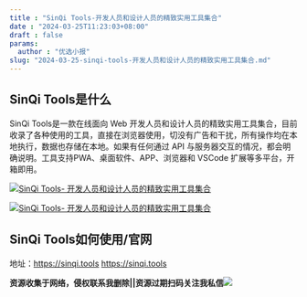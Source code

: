 ```yaml
---
title : "SinQi Tools-开发人员和设计人员的精致实用工具集合"
date : "2024-03-25T11:23:03+08:00"
draft : false
params:
  author : "优选小报"
slug: "2024-03-25-sinqi-tools-开发人员和设计人员的精致实用工具集合.md"
---
```


## SinQi Tools是什么

SinQi Tools是一款在线面向 Web
开发人员和设计人员的精致实用工具集合，目前收录了各种使用的工具，直接在浏览器使用，切没有广告和干扰，所有操作均在本地执行，数据也存储在本地。如果有任何通过
API 与服务器交互的情况，都会明确说明。工具支持PWA、桌面软件、APP、浏览器和 VSCode 扩展等多平台，开箱即用。

[![SinQi Tools-
开发人员和设计人员的精致实用工具集合](//img7-1.zhekoulieshou.com/mmbiz_jpg/iaHBVewvSIbAjcr9g6TlCXSfiaDqkbzuEzzeYiaAbWDhghfibCxFHgLwUMut6rK52IZX7IM56EQTY6pFGTEoBEyiczg/0)](//img7-1.zhekoulieshou.com/mmbiz_jpg/iaHBVewvSIbAjcr9g6TlCXSfiaDqkbzuEzzeYiaAbWDhghfibCxFHgLwUMut6rK52IZX7IM56EQTY6pFGTEoBEyiczg/0)

[![SinQi Tools-
开发人员和设计人员的精致实用工具集合](//img7-1.zhekoulieshou.com/mmbiz_jpg/iaHBVewvSIbAjcr9g6TlCXSfiaDqkbzuEzwboZMs8u70MLwF8s0XTourdIICpx1H0K5CuErCcFX6qniaibHBqgZz8A/0)](//img7-1.zhekoulieshou.com/mmbiz_jpg/iaHBVewvSIbAjcr9g6TlCXSfiaDqkbzuEzwboZMs8u70MLwF8s0XTourdIICpx1H0K5CuErCcFX6qniaibHBqgZz8A/0)

## SinQi Tools如何使用/官网

地址：https://sinqi.tools https://sinqi.tools

**资源收集于网络，侵权联系我删除||资源过期扫码关注我私信**![](//img7-1.zhekoulieshou.com/mmbiz_jpg/iaHBVewvSIbAjcr9g6TlCXSfiaDqkbzuEzp207hVzPqT4YGQOAazQ1KNHCeACbia5Lzq4Ckwibe48iar1q7lgVP1o3w/640?wx_fmt=jpeg&from=appmsg)


